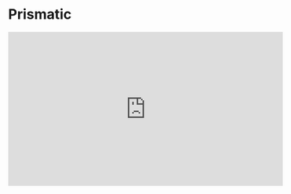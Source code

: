 # Prismatic
 
<iframe width="560" height="315" src="https://www.youtube.com/embed/TCSwasqHDko?si=zbCQWPmmP_M6U25n" title="YouTube video player" frameborder="0" allow="accelerometer; autoplay; clipboard-write; encrypted-media; gyroscope; picture-in-picture; web-share" allowfullscreen></iframe>
